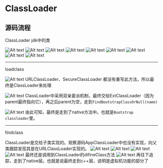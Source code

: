# ClassLoader

## 源码流程

ClassLoader  jdk中的类

![Alt text](../../images/%E7%B1%BB%E5%8A%A0%E8%BD%BD/image.png)
![Alt text](../../images/%E7%B1%BB%E5%8A%A0%E8%BD%BD/image-1.png)
![Alt text](../../images/%E7%B1%BB%E5%8A%A0%E8%BD%BD/image-3.png)
![Alt text](../../images/%E7%B1%BB%E5%8A%A0%E8%BD%BD/image-2.png)
![Alt text](../../images/%E7%B1%BB%E5%8A%A0%E8%BD%BD/image-4.png)
![Alt text](../../images/%E7%B1%BB%E5%8A%A0%E8%BD%BD/image-5.png)
![Alt text](../../images/%E7%B1%BB%E5%8A%A0%E8%BD%BD/image-6.png)
![Alt text](../../images/%E7%B1%BB%E5%8A%A0%E8%BD%BD/image-8.png)
![Alt text](../../images/%E7%B1%BB%E5%8A%A0%E8%BD%BD/image-9.png)

---
loadclass

![Alt text](../../images/%E7%B1%BB%E5%8A%A0%E8%BD%BD/image-10.png)
URLClassLoader、SecureClassLoader 都没有重写此方法，所以最终是ClassLoader来处理

![Alt text](../../images/%E7%B1%BB%E5%8A%A0%E8%BD%BD/image-11.png)
ClassLoader中采用双亲委派机制，最终交给ExtClassLoader（因为parent最终指向它），再之后parent为空，走到`findBootstrapClassOrNull(name)`

![Alt text](../../images/%E7%B1%BB%E5%8A%A0%E8%BD%BD/image-12.png)
由此可知，最终是走到了native方法中。也就是`Bootstrap classloader`里。

---

findclass

ClassLoader是交给子类实现的。观察源码AppClassLoader中也没有实现，向父类跟踪发现其是在URLClassLoader实现的。
![Alt text](../../images/%E7%B1%BB%E5%8A%A0%E8%BD%BD/image-13.png)
![Alt text](../../images/%E7%B1%BB%E5%8A%A0%E8%BD%BD/image-14.png)
![Alt text](../../images/%E7%B1%BB%E5%8A%A0%E8%BD%BD/image-15.png)
![Alt text](../../images/%E7%B1%BB%E5%8A%A0%E8%BD%BD/image-16.png)
最终还是调用到ClassLoader的difineClass方法
![Alt text](../../images/%E7%B1%BB%E5%8A%A0%E8%BD%BD/image-17.png)
再往下追踪，走到了native层。也就是说最终走到c++层，说明是虚拟机功能的部分了
